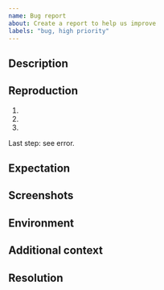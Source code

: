 ```yaml
---
name: Bug report
about: Create a report to help us improve
labels: "bug, high priority"
---
```


## Description

<!-- Concisely describe the bug. -->

## Reproduction

<!-- Provide detailed steps to reproduce the bug. -->

1. <!-- Step 1... -->
2. <!-- Step 2... -->
3. <!-- Step 3... -->

Last step: see error.

## Expectation

<!-- Concisely describe what you expected to happen. -->

## Screenshots

<!-- Add screenshots to show the problem; or delete the section entirely. -->

## Environment

<!-- Please complete this, unless you are certain the problem is not environment specific; in that case, delete the section entirely. -->

## Additional context

<!-- Add any other context about the problem here; or delete the section entirely. -->

## Resolution

<!-- Bug fix suggestion, if any; or delete the section entirely. -->
